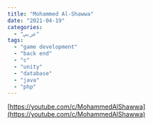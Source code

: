 ```yaml
---
title: "Mohammed Al-Shawwa"
date: "2021-04-19"
categories:
  - "عربي"
tags:
  - "game development"
  - "back end"
  - "c"
  - "unity"
  - "database"
  - "java"
  - "php"
---
```


[https://youtube.com/c/MohammedAlShawwa](https://youtube.com/c/MohammedAlShawwa)
